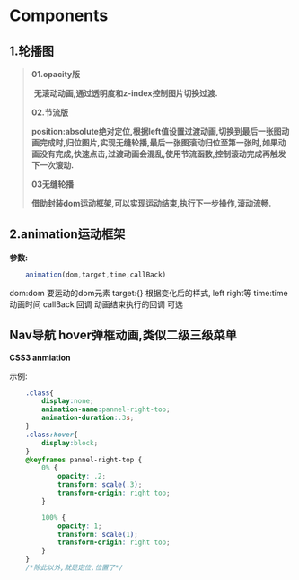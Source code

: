 # Components
## 1.轮播图

> **01.opacity版**
>
> ​	**无滚动动画,通过透明度和z-index控制图片切换过渡.**
>
> **02.节流版**
>
> ​	**position:absolute绝对定位,根据left值设置过渡动画,切换到最后一张图动画完成时,归位图片,实现无缝轮播,最后一张图滚动归位至第一张时,如果动画没有完成,快速点击,过渡动画会混乱,使用节流函数,控制滚动完成再触发下一次滚动.**
>
> **03无缝轮播**
>
> ​	**借助封装dom运动框架,可以实现运动结束,执行下一步操作,滚动流畅.**

## 2.animation运动框架

**参数:**

```javascript
    animation(dom,target,time,callBack)
```

dom:dom     要运动的dom元素
target:{}   根据变化后的样式,    left    right等
time:time   动画时间
callBack    回调    动画结束执行的回调 可选

## Nav导航 hover弹框动画,类似二级三级菜单

**CSS3 anmiation**

示例:

```css
    .class{
        display:none;
        animation-name:pannel-right-top;
        animation-duration:.3s;
    }
    .class:hover{
        display:block;
    }
    @keyframes pannel-right-top {
        0% {
            opacity: .2;
            transform: scale(.3);
            transform-origin: right top;
        }

        100% {
            opacity: 1;
            transform: scale(1);
            transform-origin: right top;
        }
    }
    /*除此以外,就是定位,位置了*/
```

